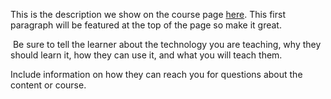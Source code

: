 This is the description we show on the course page [here](https://lab.github.com/daniyarsaparov/deep-learning-specialization-(coursera)). This first paragraph will be featured at the top of the page so make it great.
​

​
Be sure to tell the learner about the technology you are teaching, why they should learn it, how they can use it, and what you will teach them.
​


Include information on how they can reach you for questions about the content or course. 